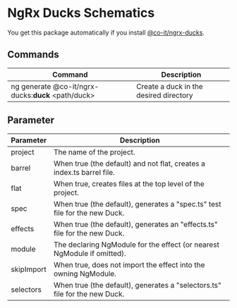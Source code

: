 # NgRx Ducks Schematics

You get this package automatically if you install [@co-it/ngrx-ducks](https://www.npmjs.com/package/@co-it/ngrx-ducks).

## Commands

| Command                                            | Description                            |
| -------------------------------------------------- | -------------------------------------- |
| ng generate @co-it/ngrx-ducks:**duck** <path/duck> | Create a duck in the desired directory |

## Parameter

| Parameter  | Description                                                                  |
| ---------- | ---------------------------------------------------------------------------- |
| project    | The name of the project.                                                     |
| barrel     | When true (the default) and not flat, creates a index.ts barrel file.        |
| flat       | When true, creates files at the top level of the project.                    |
| spec       | When true (the default), generates a \"spec.ts\" test file for the new Duck. |
| effects    | When true (the default), generates an \"effects.ts\" file for the new Duck.  |
| module     | The declaring NgModule for the effect (or nearest NgModule if omitted).      |
| skipImport | When true, does not import the effect into the owning NgModule.              |
| selectors  | When true (the default), generates a \"selectors.ts\" file for the new Duck. |
